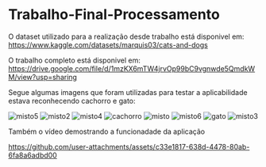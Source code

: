 # Trabalho-Final-Processamento

O dataset utilizado para a realização desde trabalho está disponivel em: https://www.kaggle.com/datasets/marquis03/cats-and-dogs


O trabalho completo está disponivel em: https://drive.google.com/file/d/1mzKX6mTW4jrvOp99bC9vgnwde5QmdkWM/view?usp=sharing


Segue algumas imagens que foram utilizadas para testar a aplicabilidade estava reconhecendo cachorro e gato: 


![misto5](https://github.com/user-attachments/assets/1c00a6f9-d151-4afa-8d75-317c0a3ce714)
![misto2](https://github.com/user-attachments/assets/889ceb89-0436-4383-9e30-d3f65569fc87)
![misto4](https://github.com/user-attachments/assets/77104940-db26-4165-93b9-7a2803a37fd0)
![cachorro](https://github.com/user-attachments/assets/d4055179-ac64-4276-b6ba-02b1917e2805)
![misto](https://github.com/user-attachments/assets/1ff77146-88ed-49ee-ac6d-1059ed2f8c2c)
![misto6](https://github.com/user-attachments/assets/0fce98b3-9f51-4911-b15d-1a2944dd4f43)
![gato](https://github.com/user-attachments/assets/86e75c99-3fd1-4998-8642-afefa7adf7eb)
![misto3](https://github.com/user-attachments/assets/67852851-0e9b-4596-8289-73ef4a021c3b)

Também o vídeo demostrando a funcionadade da aplicação

https://github.com/user-attachments/assets/c33e1817-638d-4478-80ab-6fa8a6adbd00

